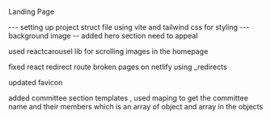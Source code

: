 Landing Page 

   --- setting up project struct file using vite and tailwind css for styling 
   --- background image 
   --  added hero section need to appeal 
  
  used reactcarousel lib for scrolling images in the homepage 

   fixed react redirect route broken pages on netlify using _redirects 

   updated favicon 

   added committee section templates , used maping to get the committee name and their members which is an array of object and array in the objects 
   